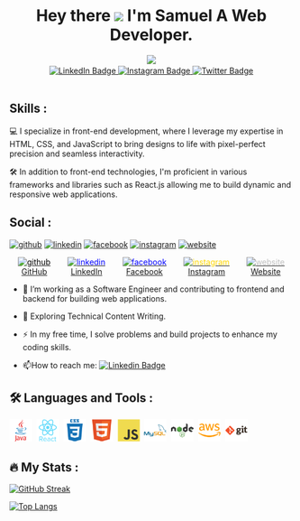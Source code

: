 
<h1 align="center">
  Hey there 
  <img src="https://media.giphy.com/media/hvRJCLFzcasrR4ia7z/giphy.gif" width="30px"/>
  I'm Samuel A Web Developer.
</h1>


 <div id="header" align="center">
  <img src="https://media.giphy.com/media/M9gbBd9nbDrOTu1Mqx/giphy.gif" width="100"/>
</div>
<div id="badges" align = "center">
  <a href="https://www.linkedin.com/in/samuel-mwangi-scrip/">
    <img src="https://img.shields.io/badge/LinkedIn-blue?style=for-the-badge&logo=linkedin&logoColor=white" alt="LinkedIn Badge"/>
  </a>
  <a href="https://www.instagram.com/west_salvadox/">
    <img src="https://img.shields.io/badge/Instagram-gold?style=for-the-badge&logo=instagram&logoColor=white" alt="Instagram Badge"/>
  </a>
  <a href="your-twitter-URL">
    <img src="https://img.shields.io/badge/Twitter-blue?style=for-the-badge&logo=twitter&logoColor=white" alt="Twitter Badge"/>
  </a>
</div>
<div id="image" align="center"><img src="https://komarev.com/ghpvc/?username=sammy6378&style=flat-square&color=blue" alt=""/></div>

## Skills :
💻 I specialize in front-end development, where I leverage my expertise in HTML, CSS, and JavaScript to bring designs to life with pixel-perfect precision and seamless interactivity.

🛠️ In addition to front-end technologies, I'm proficient in various frameworks and libraries such as React.js  allowing me to build dynamic and responsive web applications.


## Social :

[<img src='https://cdn.jsdelivr.net/npm/simple-icons@3.0.1/icons/github.svg' alt='github' height='40'>](https://github.com/sammy6378)  [<img src='https://cdn.jsdelivr.net/npm/simple-icons@3.0.1/icons/linkedin.svg' alt='linkedin' height='35' color='blue'>](https://www.linkedin.com/in/https://www.linkedin.com/in/samuel-in-tech/)  [<img src='https://cdn.jsdelivr.net/npm/simple-icons@3.0.1/icons/facebook.svg' alt='facebook' height='35' color='blue'>](https://www.facebook.com/https://facebook.com/west%20scrip/)  [<img src='https://cdn.jsdelivr.net/npm/simple-icons@3.0.1/icons/instagram.svg' alt='instagram' height='35' color='gold'>](https://www.instagram.com/https://www.instagram.com/west_salvadox//)  [<img src='https://cdn.jsdelivr.net/npm/simple-icons@3.0.1/icons/icloud.svg' alt='website' height='35' color='silver'>](https://sammy6378.github.io/portfolio-website/)  

<div style="display: flex; justify-content: space-around; align-items: center;">
    <div style="text-align: center; display: inline-block;">
        <a href="https://github.com/sammy6378">
            <img src='https://cdn.jsdelivr.net/npm/simple-icons@3.0.1/icons/github.svg' alt='github' height='40' style='color: black;'>
            <br>
            GitHub
        </a>
    </div>
    <div style="text-align: center; display: inline-block;">
        <a href="https://www.linkedin.com/in/https://www.linkedin.com/in/samuel-in-tech/">
            <img src='https://cdn.jsdelivr.net/npm/simple-icons@3.0.1/icons/linkedin.svg' alt='linkedin' height='35' style='color: blue;'>
            <br>
            LinkedIn
        </a>
    </div>
    <div style="text-align: center; display: inline-block;">
        <a href="https://www.facebook.com/https://facebook.com/west%20scrip/">
            <img src='https://cdn.jsdelivr.net/npm/simple-icons@3.0.1/icons/facebook.svg' alt='facebook' height='35' style='color: blue;'>
            <br>
            Facebook
        </a>
    </div>
    <div style="text-align: center; display: inline-block;">
        <a href="https://www.instagram.com/https://www.instagram.com/west_salvadox//">
            <img src='https://cdn.jsdelivr.net/npm/simple-icons@3.0.1/icons/instagram.svg' alt='instagram' height='35' style='color: gold;'>
            <br>
            Instagram
        </a>
    </div>
    <div style="text-align: center; display: inline-block;">
        <a href="https://sammy6378.github.io/portfolio-website/">
            <img src='https://cdn.jsdelivr.net/npm/simple-icons@3.0.1/icons/icloud.svg' alt='website' height='35' style='color: silver;'>
            <br>
            Website
        </a>
    </div>
</div>




- :telescope: I’m working as a Software Engineer and contributing to frontend and backend for building web applications.

- :seedling: Exploring Technical Content Writing.

- :zap: In my free time, I solve problems and build projects to enhance my coding skills.

- :mailbox:How to reach me: [![Linkedin Badge](https://img.shields.io/badge/-samuel-blue?style=flat&logo=Linkedin&logoColor=white)](https://www.linkedin.com/in/samuel-mwangi-scrip/)

## :hammer_and_wrench: Languages and Tools :

<div>
  <img src="https://github.com/devicons/devicon/blob/master/icons/java/java-original-wordmark.svg" title="Java" alt="Java" width="40" height="40"/>&nbsp;
  <img src="https://github.com/devicons/devicon/blob/master/icons/react/react-original-wordmark.svg" title="React" alt="React" width="40" height="40"/>&nbsp;
  <img src="https://github.com/devicons/devicon/blob/master/icons/css3/css3-plain-wordmark.svg"  title="CSS3" alt="CSS" width="40" height="40"/>&nbsp;
  <img src="https://github.com/devicons/devicon/blob/master/icons/html5/html5-original.svg" title="HTML5" alt="HTML" width="40" height="40"/>&nbsp;
  <img src="https://github.com/devicons/devicon/blob/master/icons/javascript/javascript-original.svg" title="JavaScript" alt="JavaScript" width="40" height="40"/>&nbsp;
  <img src="https://github.com/devicons/devicon/blob/master/icons/mysql/mysql-original-wordmark.svg" title="MySQL"  alt="MySQL" width="40" height="40"/>&nbsp;
  <img src="https://github.com/devicons/devicon/blob/master/icons/nodejs/nodejs-original-wordmark.svg" title="NodeJS" alt="NodeJS" width="40" height="40"/>&nbsp;
  <img src="https://github.com/devicons/devicon/blob/master/icons/amazonwebservices/amazonwebservices-plain-wordmark.svg" title="AWS" alt="AWS" width="40" height="40"/>&nbsp;
  <img src="https://github.com/devicons/devicon/blob/master/icons/git/git-original-wordmark.svg" title="Git" **alt="Git" width="40" height="40"/>
</div>

## :fire: My Stats :

[![GitHub Streak](https://github-readme-streak-stats.herokuapp.com?user=sammy6378&theme=dark)](https://git.io/streak-stats)

[![Top Langs](https://github-readme-stats.vercel.app/api/top-langs/?username=sammy6378&layout=compact&theme=vision-friendly-dark)](https://github.com/anuraghazra/github-readme-stats)
